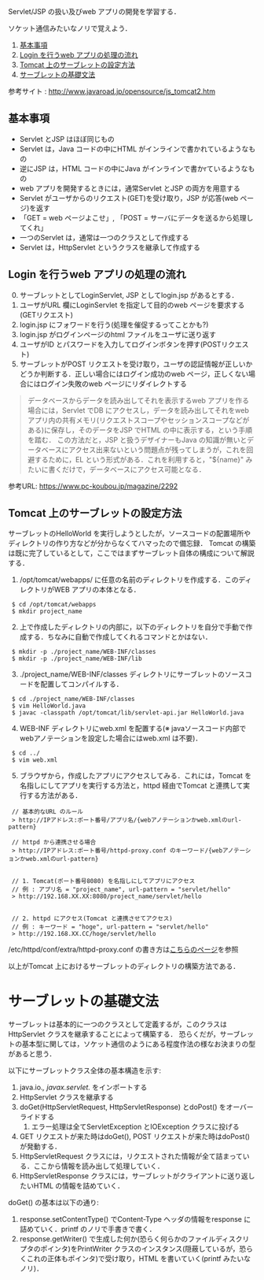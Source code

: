 Servlet/JSP の扱い及びweb アプリの開発を学習する．

ソケット通信みたいなノリで覚えよう．

1. [基本事項](#Basic)
1. [Login を行うweb アプリの処理の流れ](#Example)
1. [Tomcat 上のサーブレットの設定方法](#Tomcat)
1. [サーブレットの基礎文法](#Syntax)

参考サイト : http://www.javaroad.jp/opensource/js_tomcat2.htm

<a id = "Basic"></a>
## 基本事項
- Servlet とJSP はほぼ同じもの
- Servlet は，Java コードの中にHTML がインラインで書かれているようなもの
- 逆にJSP は，HTML コードの中にJava がインラインで書かrているようなもの
- web アプリを開発するときには，通常Servlet とJSP の両方を用意する
- Servlet がユーザからのリクエスト(GET)を受け取り，JSP が応答(web ページ)を返す
- 「GET = web ページよこせ」, 「POST = サーバにデータを送るから処理してくれ」
- 一つのServlet は，通常は一つのクラスとして作成する
- Servlet は，HttpServlet というクラスを継承して作成する

<a id = "Example"></a>
## Login を行うweb アプリの処理の流れ
0. サーブレットとしてLoginServlet, JSP としてlogin.jsp があるとする．
1. ユーザがURL 欄にLoginServlet を指定して目的のweb ページを要求する(GETリクエスト)
2. login.jsp にフォワードを行う(処理を催促するってことかも?)
3. login.jsp がログインページのhtml ファイルをユーザに送り返す
4. ユーザがID とパスワードを入力してログインボタンを押す(POSTリクエスト)
5. サーブレットがPOST リクエストを受け取り，ユーザの認証情報が正しいかどうか判断する．正しい場合にはログイン成功のweb ページ，正しくない場合にはログイン失敗のweb ページにリダイレクトする

  > データベースからデータを読み出してそれを表示するweb アプリを作る場合には，Servlet でDB にアクセスし，データを読み出してそれをweb アプリ内の共有メモリ(リクエストスコープやセッションスコープなどがある)に保存し，そのデータをJSP でHTML の中に表示する，という手順を踏む．
  > この方法だと，JSP と扱うデザイナーもJava の知識が無いとデータベースにアクセス出来ないという問題点が残ってしまうが，これを回避するために，EL という形式がある．これを利用すると，"${name}" みたいに書くだけで，データベースにアクセス可能となる．

参考URL: https://www.pc-koubou.jp/magazine/2292

<a id = "Tomcat"></a>
## Tomcat 上のサーブレットの設定方法

サーブレットのHelloWorld を実行しようとしたが，ソースコードの配置場所やディレクトリの作り方などが分からなくてハマったので備忘録．
Tomcat の構築は既に完了しているとして，ここではまずサーブレット自体の構成について解説する．

1. /opt/tomcat/webapps/ に任意の名前のディレクトリを作成する．このディレクトリがWEB アプリの本体となる．
```
 $ cd /opt/tomcat/webapps
 $ mkdir project_name
```

2. 上で作成したディレクトリの内部に，以下のディレクトリを自分で手動で作成する．ちなみに自動で作成してくれるコマンドとかはない．
```
 $ mkdir -p ./project_name/WEB-INF/classes
 $ mkdir -p ./project_name/WEB-INF/lib
```

3. ./project_name/WEB-INF/classes ディレクトリにサーブレットのソースコードを配置してコンパイルする．
```
 $ cd ./project_name/WEB-INF/classes
 $ vim HelloWorld.java
 $ javac -classpath /opt/tomcat/lib/servlet-api.jar HelloWorld.java
```

4. WEB-INF ディレクトリにweb.xml を配置する(※ javaソースコード内部でwebアノテーションを設定した場合にはweb.xml は不要)．
```
 $ cd ../
 $ vim web.xml
```

5. ブラウザから，作成したアプリにアクセスしてみる．これには，Tomcat を名指しにしてアプリを実行する方法と，httpd 経由でTomcat と連携して実行する方法がある．
```
 // 基本的なURL のルール
 > http://IPアドレス:ポート番号/アプリ名/{webアノテーションかweb.xmlのurl-pattern}

 // httpd から連携させる場合
 > http://IPアドレス:ポート番号/httpd-proxy.conf のキーワード/{webアノテーションかweb.xmlのurl-pattern}


 // 1. Tomcat(ポート番号8080) を名指しにしてアプリにアクセス
 // 例 : アプリ名 = "project_name", url-pattern = "servlet/hello"
 > http://192.168.XX.XX:8080/project_name/servlet/hello


 // 2. httpd にアクセス(Tomcat と連携させてアクセス)
 // 例 : キーワード = "hoge", url-pattern = "servlet/hello"
 > http://192.168.XX.CC/hoge/servlet/hello
```
/etc/httpd/conf/extra/httpd-proxy.conf の書き方は[こちらのページ](https://github.com/Ailes-Grises/server#Servlet)を参照

以上がTomcat 上におけるサーブレットのディレクトリの構築方法である．

<a id = "Syntax"></a>
# サーブレットの基礎文法
サーブレットは基本的に一つのクラスとして定義するが，このクラスはHttpServlet クラスを継承することによって構築する．
恐らくだが，サーブレットの基本型に関しては，ソケット通信のようにある程度作法の様なお決まりの型があると思う．

以下にサーブレットクラス全体の基本構造を示す:
1. java.io.*, javax.servlet.* をインポートする
1. HttpServlet クラスを継承する
1. doGet(HttpServletRequest, HttpServletResponse) とdoPost() をオーバーライドする
	1. エラー処理は全てServletException とIOException クラスに投げる
1. GET リクエストが来た時はdoGet(), POST リクエストが来た時はdoPost() が発動する．
1. HttpServletRequest クラスには，リクエストされた情報が全て詰まっている．ここから情報を読み出して処理していく．
1. HttpServletResponse クラスには，サーブレットがクライアントに送り返したいHTML の情報を詰めていく．

doGet() の基本は以下の通り:
1. response.setContentType() でContent-Type ヘッダの情報をresponse に詰めていく．printf のノリで手書きで書く．
1. response.getWriter() で生成した何か(恐らく何らかのファイルディスクリプタのポインタ)をPrintWriter クラスのインスタンス(隠蔽しているが，恐らくこれの正体もポインタ)で受け取り，HTML を書いていく(printf みたいなノリ)．

